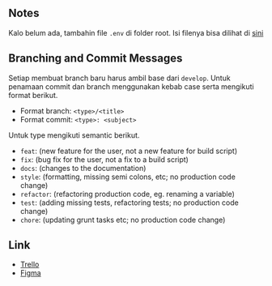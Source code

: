 ## Notes

Kalo belum ada, tambahin file `.env` di folder root. Isi filenya bisa dilihat di [sini](https://gist.github.com/RMA1403/b4eb96b4a96bc52054798d9720a9af05)

## Branching and Commit Messages

Setiap membuat branch baru harus ambil base dari `develop`. Untuk penamaan commit dan branch menggunakan kebab case serta mengikuti format berikut.      
- Format branch: `<type>/<title>`
- Format commit: `<type>: <subject>`

Untuk type mengikuti semantic berikut.
- `feat`: (new feature for the user, not a new feature for build script)
- `fix`: (bug fix for the user, not a fix to a build script)
- `docs`: (changes to the documentation)
- `style`: (formatting, missing semi colons, etc; no production code change)
- `refactor`: (refactoring production code, eg. renaming a variable)
- `test`: (adding missing tests, refactoring tests; no production code change)
- `chore`: (updating grunt tasks etc; no production code change)

## Link
- [Trello](https://trello.com/b/RotegcCH/divisi-it)
- [Figma](https://www.figma.com/file/WTUFnupZi3p5v1941FtDlI/Lapak-Grafis-Sparta?type=design&node-id=1%3A7&t=SxrcZxZbtn6bBi0T-1)
